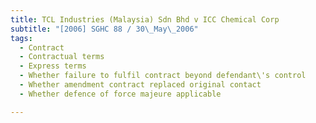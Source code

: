 ```yaml
---
title: TCL Industries (Malaysia) Sdn Bhd v ICC Chemical Corp
subtitle: "[2006] SGHC 88 / 30\_May\_2006"
tags:
  - Contract
  - Contractual terms
  - Express terms
  - Whether failure to fulfil contract beyond defendant\'s control
  - Whether amendment contract replaced original contact
  - Whether defence of force majeure applicable

---
```


